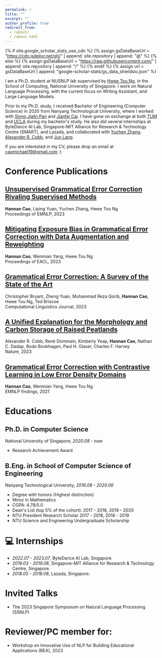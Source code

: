 ```yaml
---
permalink: /
title: ""
excerpt: ""
author_profile: true
redirect_from: 
  - /about/
  - /about.html
---
```


{% if site.google_scholar_stats_use_cdn %}
{% assign gsDataBaseUrl = "https://cdn.jsdelivr.net/gh/" | append: site.repository | append: "@" %}
{% else %}
{% assign gsDataBaseUrl = "https://raw.githubusercontent.com/" | append: site.repository | append: "/" %}
{% endif %}
{% assign url = gsDataBaseUrl | append: "google-scholar-stats/gs_data_shieldsio.json" %}

<span class='anchor' id='about-me'></span>

I am a Ph.D. student at NUSNLP lab supervised by [Hwee Tou Ng](https://www.comp.nus.edu.sg/~nght/), in the School of Computing, National University of Singapore. I work on Natural Language Processing, with the current focus on Writing Assistant, and Large Language Models.

Prior to my Ph.D. study, I received Bachelor of Engineering (Computer Science) in 2020 from Nanyang Technological University, where I worked with [Sinno Jialin Pan](https://www.cse.cuhk.edu.hk/~sinnopan/) and [Jianfei Cai](https://jianfei-cai.github.io/). I have gone on exchange at both [TUM](https://www.tum.de/en/) and [UCLA](https://www.ucla.edu/) during my bachelor's study. He also did several internships at ByteDance AI Lab, Singapore-MIT Alliance for Research & Technology Centre (SMART), and Lazada, and collaborated with [Yuchen Zhang](https://zhangyuc.github.io), [Alexander R. Cobb](https://www.researchgate.net/profile/Alexander-Cobb-3), and [Jun Lang](https://billlangjun.github.io).


If you are interested in my CV, please drop an email at caomichael19@gmail.com :)

# Conference Publications 

## [Unsupervised Grammatical Error Correction Rivaling Supervised Methods](https://aclanthology.org/2023.emnlp-main.185.pdf)
**Hannan Cao**, Liping Yuan, Yuchen Zhang, Hwee Tou Ng <br />
Proceedings of EMNLP, 2023

## [Mitigating Exposure Bias in Grammatical Error Correction with Data Augmentation and Reweighting](https://aclanthology.org/2023.eacl-main.155.pdf)
**Hannan Cao**, Wenmian Yang, Hwee Tou Ng <br />
Proceedings of EACL, 2023

## [Grammatical Error Correction: A Survey of the State of the Art](https://watermark.silverchair.com/coli_a_00478.pdf?token=AQECAHi208BE49Ooan9kkhW_Ercy7Dm3ZL_9Cf3qfKAc485ysgAAA0kwggNFBgkqhkiG9w0BBwagggM2MIIDMgIBADCCAysGCSqGSIb3DQEHATAeBglghkgBZQMEAS4wEQQMXj63yXVm6Cx-uRPTAgEQgIIC_BYWVkuqAr52zFYB50EptU37t07SlFRMzO4_meNxS28kWYxY0251M8YAerdT0tC93iwws3Qa5xMG8Yoao68LljQkfpkCqJZrqQ4SZfy9ZN-jv8h50jQ8yXM7x5G1broli0cutXVQiRCOVg-nHF9nlZ4JhAEXP1OoNgt99MYO0ajv1l2TSjQtOV2TB6niLvGv2J0m7WTgBtp-N4WlmWWIO1vSwak33b67JoZ2NX3bk7EXI3F6z6rwdCuV1YpU3ajFxWPsyFFCWWjpNlN4D4zBpIhMAwtnOrrz5EXrnCgOFiJPiugxpIfP3vNgCjPNeTr-8NOFX-0BowrMouEhUpigMMzAXO9E7ZTGyskBQSNEs-bV6-kZsAK460_aKjKlVKdbsaF_8PJDiR9U_tukAmYNxw7sRzToMDyzC4owhpefEy3i3doSEGlM3p8nrW7UylKaUk_JPfJ-LvcKi3MuWT3yZkga0yyZccnrDs4zjXZ_qBJh_8twcS_m6jgSSgEgDVyI1DjYjUxTIqDEoWUaTxGbjGwz8sEMABgX-HRqQjHD6uvPG0osgNc4RdGhjSIJXPZ0OpmtW9tKDyq0xtq2S1MVR75uDu7N_0SmQWH6lQgUh1rIjnFUxu8VivtKUeBuw40inlgl9kbub7dluy5BvWfZa15HXJU2mDA0RHiANosOgMqrte9Jk3Jb7Jh5b8exGipwiwRA90-MMQUzqFLEbMtCUT0zUwWW9PqnkjOefUvuqv1UdYmJmefqYYLbx9GYk77ustttwzaqyg7tCbXZiWvkPOK3Cb_O0sFStcJFQI8o8g6NYw7Q0T9YMkQwlZ5i3ZcH0Q8AH8hVx0giNJEL5wbOKjTXMRKOs6Cvj_MDaazDSOzKD2TzelopcvdhlWWBav_2qUxHiN7ABTCaD8p92-PewWrZCnS-sz_cKi_83iOhcRS_-NPAqaPIjupKiNZpLKmyNIHwuungpCrM59kvcuGKZuOsLf2R8Glsk1nYwhSxzHZjbe73AFfZHyURjUlr)
Christopher Bryant, Zheng Yuan, Muhammad Reza Qorib, **Hannan Cao**, Hwee Tou Ng, Ted Briscoe <br />
Computational Linguistics Journal, 2023

## [A Unified Explanation for the Morphology and Carbon Storage of Raised Peatlands](https://www.nature.com/articles/s41586-023-06807-w)
Alexander R. Cobb, René Dommain, Kimberly Yeap, **Hannan Cao**, Nathan C. Dadap, Bodo Bookhagen, Paul H. Glaser, Charles F. Harvey <br />
Nature, 2023

## [Grammatical Error Correction with Contrastive Learning in Low Error Density Domains](https://aclanthology.org/2021.findings-emnlp.419.pdf)
**Hannan Cao**, Wenmian Yang, Hwee Tou Ng <br />
EMNLP findings, 2021

# Educations
## Ph.D. in Computer Science <br /> 
  National University of Singapore, *2020.08 - now*
  - Research Achievement Award

## B.Eng. in School of Computer Science of Engineering <br /> 
   Nanyang Technological University, *2016.08 - 2020.06*
  - Degree with honors (Highest distinction)
  - Minor in Mathematics
  - CGPA: 4.78/5.0
  - Dean's List (top 5% of the cohort): 2017 - 2018, 2019 - 2020
  - NTU President Research Scholar 2017 - 2018, 2018 - 2019
  - NTU Science and Engineering Undergraduate Scholarship

# 💻 Internships
- *2022.07 - 2023.07*, ByteDance AI Lab, Singapore.
- *2019.03 - 2019.08*, Singapore-MIT Alliance for Research & Technology Centre, Singapore.
- *2018.05 - 2018.08*, Lazada, Singapore.

# Invited Talks
  - The 2023 Singapore Symposium on Natural Language Processing (SSNLP)

# Reviewer/PC member for: 
  - Workshop on Innovative Use of NLP for Building Educational Applications (BEA), 2023

<script type='text/javascript' id='clustrmaps' src='//cdn.clustrmaps.com/map_v2.js?cl=000000&w=200&t=n&d=6P9XP97cCMw0up3QQN0enaca7JKn-UuAthht_b7BeB8&co=f7f7f7'></script>
